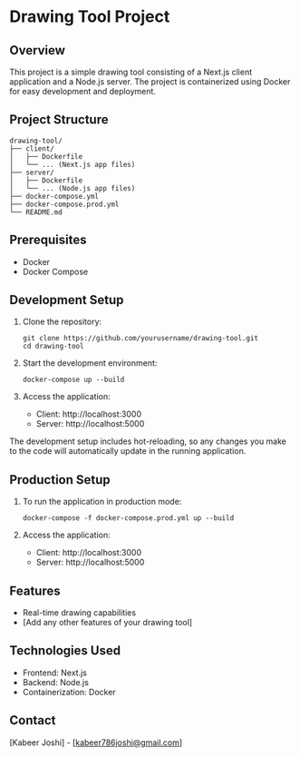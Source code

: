 # Drawing Tool Project

## Overview

This project is a simple drawing tool consisting of a Next.js client application and a Node.js server. The project is containerized using Docker for easy development and deployment.

## Project Structure

```
drawing-tool/
├── client/
│   ├── Dockerfile
│   └── ... (Next.js app files)
├── server/
│   ├── Dockerfile
│   └── ... (Node.js app files)
├── docker-compose.yml
├── docker-compose.prod.yml
└── README.md
```

## Prerequisites

- Docker
- Docker Compose

## Development Setup

1. Clone the repository:

   ```
   git clone https://github.com/yourusername/drawing-tool.git
   cd drawing-tool
   ```

2. Start the development environment:

   ```
   docker-compose up --build
   ```

3. Access the application:
   - Client: http://localhost:3000
   - Server: http://localhost:5000

The development setup includes hot-reloading, so any changes you make to the code will automatically update in the running application.

## Production Setup

1. To run the application in production mode:

   ```
   docker-compose -f docker-compose.prod.yml up --build
   ```

2. Access the application:
   - Client: http://localhost:3000
   - Server: http://localhost:5000

## Features

- Real-time drawing capabilities
- [Add any other features of your drawing tool]

## Technologies Used

- Frontend: Next.js
- Backend: Node.js
- Containerization: Docker

## Contact

[Kabeer Joshi] - [kabeer786joshi@gmail.com]
